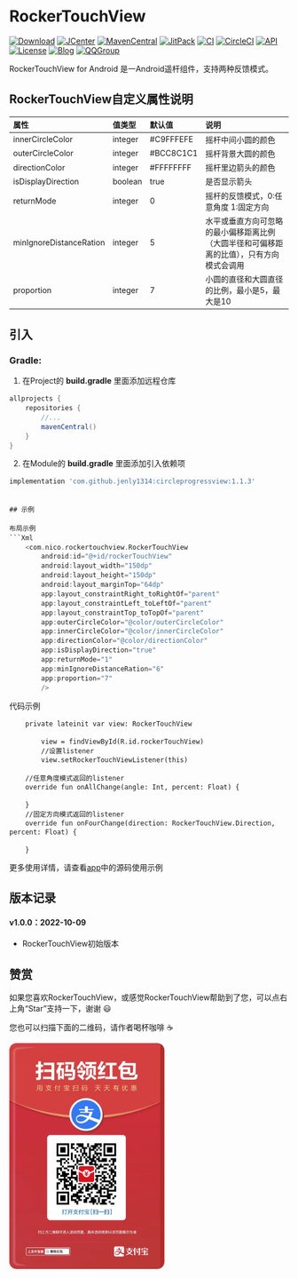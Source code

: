 # RockerTouchView

[![Download](https://img.shields.io/badge/download-App-blue.svg)](https://raw.githubusercontent.com/jenly1314/CircleProgressView/master/app/release/app-release.apk)
[![JCenter](https://img.shields.io/badge/JCenter-1.1.2-46C018.svg)](https://bintray.com/beta/#/jenly/maven/circleprogressview)
[![MavenCentral](https://img.shields.io/maven-central/v/com.github.jenly1314/circleprogressview)](https://repo1.maven.org/maven2/com/github/jenly1314/circleprogressview)
[![JitPack](https://jitpack.io/v/jenly1314/CircleProgressView.svg)](https://jitpack.io/#jenly1314/CircleProgressView)
[![CI](https://travis-ci.org/jenly1314/CircleProgressView.svg?branch=master)](https://travis-ci.org/jenly1314/CircleProgressView)
[![CircleCI](https://circleci.com/gh/jenly1314/CircleProgressView.svg?style=svg)](https://circleci.com/gh/jenly1314/CircleProgressView)
[![API](https://img.shields.io/badge/API-16%2B-blue.svg?style=flat)](https://android-arsenal.com/api?level=16)
[![License](https://img.shields.io/badge/license-MIT-blue.svg)](https://opensource.org/licenses/mit-license.php)
[![Blog](https://img.shields.io/badge/blog-Jenly-9933CC.svg)](https://jenly1314.github.io/)
[![QQGroup](https://img.shields.io/badge/QQGroup-20867961-blue.svg)](http://shang.qq.com/wpa/qunwpa?idkey=8fcc6a2f88552ea44b1411582c94fd124f7bb3ec227e2a400dbbfaad3dc2f5ad)

RockerTouchView for Android 是一Android遥杆组件，支持两种反馈模式。

## RockerTouchView自定义属性说明
| 属性 | 值类型 | 默认值 | 说明 |
| :------| :------ | :------ | :------ |
| innerCircleColor | integer |#C9FFFEFE| 摇杆中间小圆的颜色 |
| outerCircleColor | integer |#BCC8C1C1| 摇杆背景大圆的颜色 |
| directionColor | integer |#FFFFFFFF| 摇杆里边箭头的颜色 |
| isDisplayDirection | boolean | true | 是否显示箭头 |
| returnMode | integer | 0 | 摇杆的反馈模式，0:任意角度 1:固定方向 |
| minIgnoreDistanceRation | integer | 5 | 水平或垂直方向可忽略的最小偏移距离比例（大圆半径和可偏移距离的比值），只有方向模式会调用 |
| proportion | integer | 7 | 小圆的直径和大圆直径的比例，最小是5，最大是10 |

## 引入

### Gradle:

1. 在Project的 **build.gradle** 里面添加远程仓库  
          
```gradle
allprojects {
    repositories {
        //...
        mavenCentral()
    }
}
```

2. 在Module的 **build.gradle** 里面添加引入依赖项
```gradle
implementation 'com.github.jenly1314:circleprogressview:1.1.3'


## 示例

布局示例
```Xml
    <com.nico.rockertouchview.RockerTouchView
        android:id="@+id/rockerTouchView"
        android:layout_width="150dp"
        android:layout_height="150dp"
        android:layout_marginTop="64dp"
        app:layout_constraintRight_toRightOf="parent"
        app:layout_constraintLeft_toLeftOf="parent"
        app:layout_constraintTop_toTopOf="parent"
        app:outerCircleColor="@color/outerCircleColor"
        app:innerCircleColor="@color/innerCircleColor"
        app:directionColor="@color/directionColor"
        app:isDisplayDirection="true"
        app:returnMode="1"
        app:minIgnoreDistanceRation="6"
        app:proportion="7"
        />
```

代码示例
```Kotline
    private lateinit var view: RockerTouchView
    
        view = findViewById(R.id.rockerTouchView)
        //设置listener
        view.setRockerTouchViewListener(this)

    //任意角度模式返回的listener
    override fun onAllChange(angle: Int, percent: Float) {
        
    }
    //固定方向模式返回的listener
    override fun onFourChange(direction: RockerTouchView.Direction, percent: Float) {
        
    }

```

更多使用详情，请查看[app](app)中的源码使用示例

## 版本记录
#### v1.0.0：2022-10-09
*  RockerTouchView初始版本

## 赞赏
如果您喜欢RockerTouchView，或感觉RockerTouchView帮助到了您，可以点右上角“Star”支持一下，谢谢 :smiley:<p>
您也可以扫描下面的二维码，请作者喝杯咖啡 :coffee:
    <div>
        <img src="https://github.com/NicoLiutong/RockerTouchView/blob/main/pay/red%20package.jpg" width="280" heght="350">
    </div>
